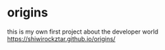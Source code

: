 # origins
this is my own first project about the developer world
https://shiwirockztar.github.io/origins/
